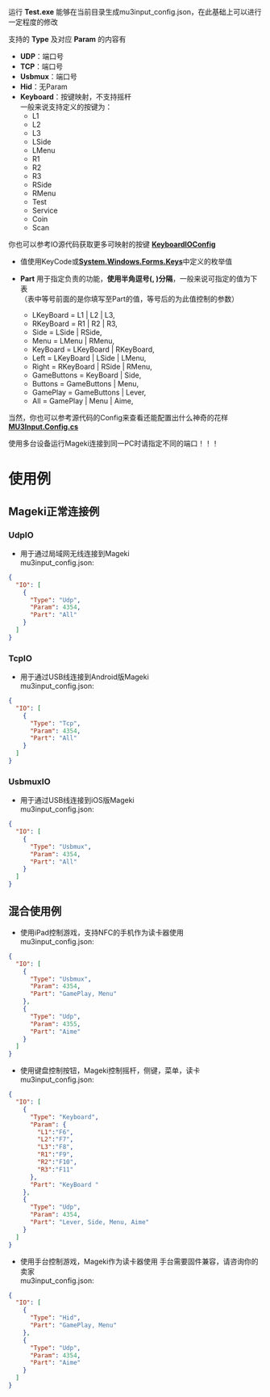 运行 __Test.exe__ 能够在当前目录生成mu3input_config.json，在此基础上可以进行一定程度的修改


支持的 __Type__ 及对应 __Param__ 的内容有
- __UDP__：端口号
- __TCP__：端口号
- __Usbmux__：端口号
- __Hid__：无Param
- __Keyboard__：按键映射，不支持摇杆<br>
一般来说支持定义的按键为：
   - L1
   - L2
   - L3
   - LSide
   - LMenu
   - R1
   - R2
   - R3
   - RSide
   - RMenu
   - Test
   - Service
   - Coin
   - Scan

你也可以参考IO源代码获取更多可映射的按键 [__KeyboardIOConfig__](https://github.com/Sanheiii/ongeki-io/blob/develop/MU3Input/IO/KeyboardIO.cs#L82)

  - 值使用KeyCode或[__System.Windows.Forms.Keys__](https://learn.microsoft.com/zh-cn/dotnet/api/system.windows.forms.keys)中定义的枚举值

- __Part__ 用于指定负责的功能，__使用半角逗号(, )分隔__，一般来说可指定的值为下表<br>
（表中等号前面的是你填写至Part的值，等号后的为此值控制的参数）

  - LKeyBoard = L1 | L2 | L3,
  - RKeyBoard = R1 | R2 | R3,
  - Side = LSide | RSide,
  - Menu = LMenu | RMenu,
  - KeyBoard = LKeyBoard | RKeyBoard,
  - Left = LKeyBoard | LSide | LMenu,
  - Right = RKeyBoard | RSide | RMenu,
  - GameButtons = KeyBoard | Side,
  - Buttons = GameButtons | Menu,
  - GamePlay = GameButtons | Lever,
  - All = GamePlay | Menu | Aime,

当然，你也可以参考源代码的Config来查看还能配置出什么神奇的花样 [__MU3Input.Config.cs__](https://github.com/Sanheiii/ongeki-io/blob/develop/MU3Input/Config.cs#L69)

使用多台设备运行Mageki连接到同一PC时请指定不同的端口！！！
# 使用例
## Mageki正常连接例
### UdpIO
- 用于通过局域网无线连接到Mageki<br>
mu3input_config.json:
``` json
{
  "IO": [
    {
      "Type": "Udp",
      "Param": 4354,
      "Part": "All"
    }
  ]
}
```
### TcpIO
- 用于通过USB线连接到Android版Mageki<br>
mu3input_config.json:
``` json
{
  "IO": [
    {
      "Type": "Tcp",
      "Param": 4354,
      "Part": "All"
    }
  ]
}
```
### UsbmuxIO
- 用于通过USB线连接到iOS版Mageki<br>
mu3input_config.json:
``` json
{
  "IO": [
    {
      "Type": "Usbmux",
      "Param": 4354,
      "Part": "All"
    }
  ]
}
```
## 混合使用例
- 使用iPad控制游戏，支持NFC的手机作为读卡器使用<br>
mu3input_config.json:
``` json
{
  "IO": [
    {
      "Type": "Usbmux",
      "Param": 4354,
      "Part": "GamePlay, Menu"
    },
    {
      "Type": "Udp",
      "Param": 4355,
      "Part": "Aime"
    }
  ]
}
```
- 使用键盘控制按钮，Mageki控制摇杆，侧键，菜单，读卡<br>
mu3input_config.json:
``` json
{
  "IO": [
    {
      "Type": "Keyboard",
      "Param": {
        "L1":"F6",
        "L2":"F7",
        "L3":"F8",
        "R1":"F9",
        "R2":"F10",
        "R3":"F11"
      },
      "Part": "KeyBoard "
    },
    {
      "Type": "Udp",
      "Param": 4354,
      "Part": "Lever, Side, Menu, Aime"
    }
  ]
}
```
-  使用手台控制游戏，Mageki作为读卡器使用
手台需要固件兼容，请咨询你的卖家<br>
mu3input_config.json:
``` json
{
  "IO": [
    {
      "Type": "Hid",
      "Part": "GamePlay, Menu"
    },
    {
      "Type": "Udp",
      "Param": 4354,
      "Part": "Aime"
    }
  ]
}
```